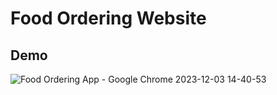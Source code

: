 # Food Ordering Website

## Demo
![Food Ordering App - Google Chrome 2023-12-03 14-40-53](https://github.com/kanugurajesh/Food-Ordering-Website/assets/120458029/c8fac8b0-e078-493a-8378-f39aefbe4b6d)
